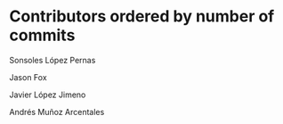 # Contributors ordered by number of commits

Sonsoles López Pernas <sonsoleslp>

Jason Fox <jason-fox>

Javier López Jimeno <Javierlj>

Andrés Muñoz Arcentales <anmunoz>
